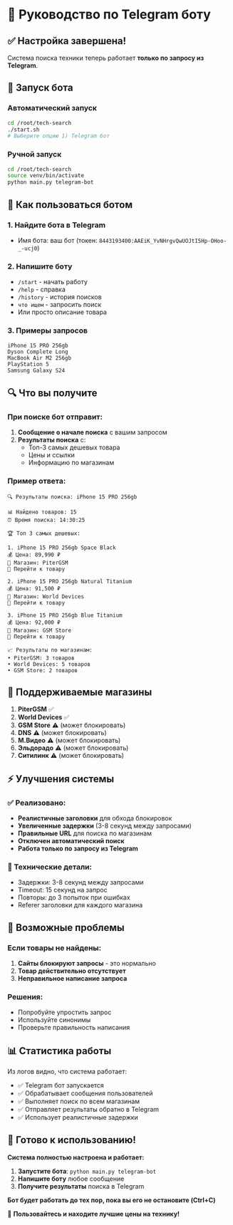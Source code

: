 # 🤖 Руководство по Telegram боту

## ✅ Настройка завершена!

Система поиска техники теперь работает **только по запросу из Telegram**.

## 🚀 Запуск бота

### Автоматический запуск
```bash
cd /root/tech-search
./start.sh
# Выберите опцию 1) Telegram бот
```

### Ручной запуск
```bash
cd /root/tech-search
source venv/bin/activate
python main.py telegram-bot
```

## 📱 Как пользоваться ботом

### 1. Найдите бота в Telegram
- Имя бота: ваш бот (токен: `8443193400:AAEiK_YvNHrgvQwUOJtI5Hp-OHoo-_-ucj0`)

### 2. Напишите боту
- `/start` - начать работу
- `/help` - справка
- `/history` - история поисков
- `что ищем` - запросить поиск
- Или просто описание товара

### 3. Примеры запросов
```
iPhone 15 PRO 256gb
Dyson Complete Long
MacBook Air M2 256gb
PlayStation 5
Samsung Galaxy S24
```

## 🔍 Что вы получите

### При поиске бот отправит:
1. **Сообщение о начале поиска** с вашим запросом
2. **Результаты поиска** с:
   - Топ-3 самых дешевых товара
   - Цены и ссылки
   - Информацию по магазинам

### Пример ответа:
```
🔍 Результаты поиска: iPhone 15 PRO 256gb

📊 Найдено товаров: 15
⏰ Время поиска: 14:30:25

🏆 Топ 3 самых дешевых:

1. iPhone 15 PRO 256gb Space Black
💰 Цена: 89,990 ₽
🏪 Магазин: PiterGSM
🔗 Перейти к товару

2. iPhone 15 PRO 256gb Natural Titanium  
💰 Цена: 91,500 ₽
🏪 Магазин: World Devices
🔗 Перейти к товару

3. iPhone 15 PRO 256gb Blue Titanium
💰 Цена: 92,000 ₽
🏪 Магазин: GSM Store
🔗 Перейти к товару

📈 Результаты по магазинам:
• PiterGSM: 3 товаров
• World Devices: 5 товаров
• GSM Store: 2 товаров
```

## 🏪 Поддерживаемые магазины

1. **PiterGSM** ✅
2. **World Devices** ✅
3. **GSM Store** ⚠️ (может блокировать)
4. **DNS** ⚠️ (может блокировать)
5. **М.Видео** ⚠️ (может блокировать)
6. **Эльдорадо** ⚠️ (может блокировать)
7. **Ситилинк** ⚠️ (может блокировать)

## ⚡ Улучшения системы

### ✅ Реализовано:
- **Реалистичные заголовки** для обхода блокировок
- **Увеличенные задержки** (3-8 секунд между запросами)
- **Правильные URL** для поиска по магазинам
- **Отключен автоматический поиск**
- **Работа только по запросу из Telegram**

### 🔧 Технические детали:
- Задержки: 3-8 секунд между запросами
- Timeout: 15 секунд на запрос
- Повторы: до 3 попыток при ошибках
- Referer заголовки для каждого магазина

## 🚨 Возможные проблемы

### Если товары не найдены:
1. **Сайты блокируют запросы** - это нормально
2. **Товар действительно отсутствует**
3. **Неправильное написание запроса**

### Решения:
- Попробуйте упростить запрос
- Используйте синонимы
- Проверьте правильность написания

## 📊 Статистика работы

Из логов видно, что система работает:
- ✅ Telegram бот запускается
- ✅ Обрабатывает сообщения пользователей
- ✅ Выполняет поиск по всем магазинам
- ✅ Отправляет результаты обратно в Telegram
- ✅ Использует реалистичные задержки

## 🎯 Готово к использованию!

**Система полностью настроена и работает:**

1. **Запустите бота**: `python main.py telegram-bot`
2. **Напишите боту** любое сообщение
3. **Получите результаты** поиска в Telegram

**Бот будет работать до тех пор, пока вы его не остановите (Ctrl+C)**

🚀 **Пользовайтесь и находите лучшие цены на технику!**

